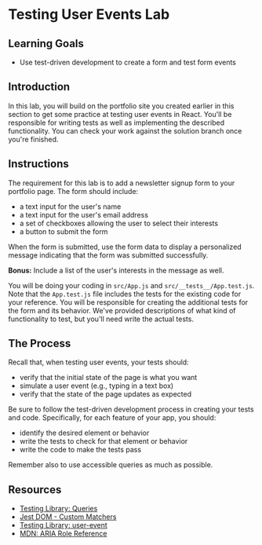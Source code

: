 # Testing User Events Lab

## Learning Goals

- Use test-driven development to create a form and test form events

## Introduction

In this lab, you will build on the portfolio site you created earlier in this
section to get some practice at testing user events in React. You'll be
responsible for writing tests as well as implementing the described
functionality. You can check your work against the solution branch once you're
finished.

## Instructions

The requirement for this lab is to add a newsletter signup form to your
portfolio page. The form should include:

- a text input for the user's name
- a text input for the user's email address
- a set of checkboxes allowing the user to select their interests
- a button to submit the form

When the form is submitted, use the form data to display a personalized message
indicating that the form was submitted successfully.

**Bonus:** Include a list of the user's interests in the message as well.

You will be doing your coding in `src/App.js` and `src/__tests__/App.test.js`.
Note that the `App.test.js` file includes the tests for the existing code for
your reference. You will be responsible for creating the additional tests for
the form and its behavior. We've provided descriptions of what kind of
functionality to test, but you'll need write the actual tests.

## The Process

Recall that, when testing user events, your tests should:

- verify that the initial state of the page is what you want
- simulate a user event (e.g., typing in a text box)
- verify that the state of the page updates as expected

Be sure to follow the test-driven development process in creating your tests and
code. Specifically, for each feature of your app, you should:

- identify the desired element or behavior
- write the tests to check for that element or behavior
- write the code to make the tests pass

Remember also to use accessible queries as much as possible.

## Resources

- [Testing Library: Queries][queries]
- [Jest DOM - Custom Matchers][jest-dom]
- [Testing Library: user-event][user-event]
- [MDN: ARIA Role Reference][mdn-aria-roles]

[queries]: https://testing-library.com/docs/queries/about
[jest-dom]: https://github.com/testing-library/jest-dom
[user-event]: https://testing-library.com/docs/ecosystem-user-event/
[mdn-aria-roles]:
  https://developer.mozilla.org/en-US/docs/Web/Accessibility/ARIA/ARIA_Techniques
